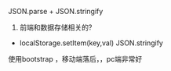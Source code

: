 JSON.parse + JSON.stringify

1. 前端和数据存储相关的?
- localStorage.setItem(key,val) JSON.stringify

使用bootstrap ，移动端落后，，pc端非常好